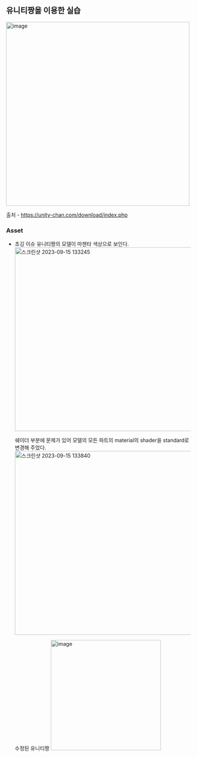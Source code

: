 ## 유니티짱을 이용한 실습
<img width="500" alt="image" src="https://github.com/iou-bohun/group6-Linear-Regression-Calculator/assets/56661597/4de1f8d2-5f5c-44e0-b809-907aa0ec8de4">

출처 - https://unity-chan.com/download/index.php

### Asset 
* 초깅 이슈
  유니티짱의 모델이 마젠타 색상으로 보인다.
  <img width="500" alt="스크린샷 2023-09-15 133245" src="https://github.com/iou-bohun/group6-Linear-Regression-Calculator/assets/56661597/e601fab0-270e-4c67-a13a-6b043d1ef747">

  쉐이더 부분에 문제가 있어 모델의 모든 파트의 material의 shader을  standard로 변경해 주었다. 
  <img width="500" alt="스크린샷 2023-09-15 133840" src="https://github.com/iou-bohun/group6-Linear-Regression-Calculator/assets/56661597/0c5d122e-9d31-4d58-8a30-34d72662d913">
  
  수정된 유니티짱
  <img width="300" alt="image" src="https://github.com/iou-bohun/group6-Linear-Regression-Calculator/assets/56661597/e0a7c6d1-5cf4-419d-ae85-a2cff7b2a778">

